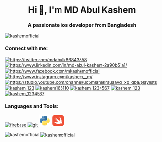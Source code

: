 <h1 align="center">Hi 👋, I'm MD Abul Kashem</h1>
<h3 align="center">A passionate ios developer from Bangladesh</h3>

<p align="left"> <img src="https://komarev.com/ghpvc/?username=kashemofficial&label=Profile%20views&color=0e75b6&style=flat" alt="kashemofficial" /> </p>

<h3 align="left">Connect with me:</h3>
<p align="left">
<a href="https://twitter.com/https://twitter.com/mdabulk86843858" target="blank"><img align="center" src="https://raw.githubusercontent.com/rahuldkjain/github-profile-readme-generator/master/src/images/icons/Social/twitter.svg" alt="https://twitter.com/mdabulk86843858" height="30" width="40" /></a>
<a href="https://linkedin.com/in/https://www.linkedin.com/in/md-abul-kashem-2a90b51a1/" target="blank"><img align="center" src="https://raw.githubusercontent.com/rahuldkjain/github-profile-readme-generator/master/src/images/icons/Social/linked-in-alt.svg" alt="https://www.linkedin.com/in/md-abul-kashem-2a90b51a1/" height="30" width="40" /></a>
<a href="https://fb.com/https://www.facebook.com/mkashemofficial" target="blank"><img align="center" src="https://raw.githubusercontent.com/rahuldkjain/github-profile-readme-generator/master/src/images/icons/Social/facebook.svg" alt="https://www.facebook.com/mkashemofficial" height="30" width="40" /></a>
<a href="https://instagram.com/https://www.instagram.com/kashem__m/" target="blank"><img align="center" src="https://raw.githubusercontent.com/rahuldkjain/github-profile-readme-generator/master/src/images/icons/Social/instagram.svg" alt="https://www.instagram.com/kashem__m/" height="30" width="40" /></a>
<a href="https://www.youtube.com/c/https://studio.youtube.com/channel/uc5mlahekrsuaavci_xb_qba/playlists" target="blank"><img align="center" src="https://raw.githubusercontent.com/rahuldkjain/github-profile-readme-generator/master/src/images/icons/Social/youtube.svg" alt="https://studio.youtube.com/channel/uc5mlahekrsuaavci_xb_qba/playlists" height="30" width="40" /></a>
<a href="https://www.codechef.com/users/kashem_123" target="blank"><img align="center" src="https://cdn.jsdelivr.net/npm/simple-icons@3.1.0/icons/codechef.svg" alt="kashem_123" height="30" width="40" /></a>
<a href="https://www.hackerrank.com/kashem165110" target="blank"><img align="center" src="https://raw.githubusercontent.com/rahuldkjain/github-profile-readme-generator/master/src/images/icons/Social/hackerrank.svg" alt="kashem165110" height="30" width="40" /></a>
<a href="https://codeforces.com/profile/kashem_1234567" target="blank"><img align="center" src="https://raw.githubusercontent.com/rahuldkjain/github-profile-readme-generator/master/src/images/icons/Social/codeforces.svg" alt="kashem_1234567" height="30" width="40" /></a>
<a href="https://www.leetcode.com/kashem_123" target="blank"><img align="center" src="https://raw.githubusercontent.com/rahuldkjain/github-profile-readme-generator/master/src/images/icons/Social/leet-code.svg" alt="kashem_123" height="30" width="40" /></a>
<a href="https://www.topcoder.com/members/kashem_1234567" target="blank"><img align="center" src="https://raw.githubusercontent.com/rahuldkjain/github-profile-readme-generator/master/src/images/icons/Social/topcoder.svg" alt="kashem_1234567" height="30" width="40" /></a>
</p>

<h3 align="left">Languages and Tools:</h3>
<p align="left"> <a href="https://firebase.google.com/" target="_blank" rel="noreferrer"> <img src="https://www.vectorlogo.zone/logos/firebase/firebase-icon.svg" alt="firebase" width="40" height="40"/> </a> <a href="https://git-scm.com/" target="_blank" rel="noreferrer"> <img src="https://www.vectorlogo.zone/logos/git-scm/git-scm-icon.svg" alt="git" width="40" height="40"/> </a> <a href="https://www.python.org" target="_blank" rel="noreferrer"> <img src="https://raw.githubusercontent.com/devicons/devicon/master/icons/python/python-original.svg" alt="python" width="40" height="40"/> </a> <a href="https://developer.apple.com/swift/" target="_blank" rel="noreferrer"> <img src="https://raw.githubusercontent.com/devicons/devicon/master/icons/swift/swift-original.svg" alt="swift" width="40" height="40"/> </a> </p>

<p><img align="left" src="https://github-readme-stats.vercel.app/api/top-langs?username=kashemofficial&show_icons=true&locale=en&layout=compact" alt="kashemofficial" /></p>

<p>&nbsp;<img align="center" src="https://github-readme-stats.vercel.app/api?username=kashemofficial&show_icons=true&locale=en" alt="kashemofficial" /></p>
